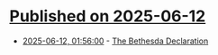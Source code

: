 # [Published on 2025-06-12](index.md)

* [2025-06-12, 01:56:00](https://soylentnews.org/article.pl?sid=25/06/11/0154240&from=rss) - [The Bethesda Declaration](https://soylentnews.org/article.pl?sid=25/06/11/0154240&from=rss)
